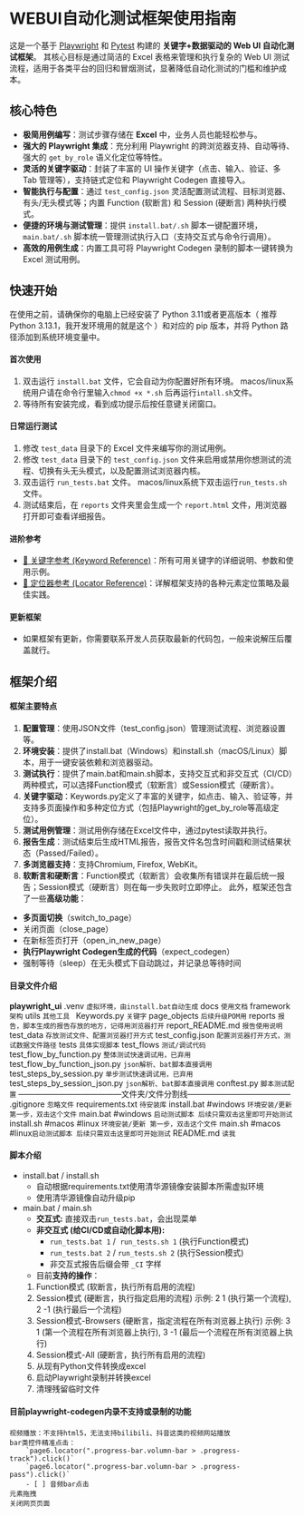 # WEBUI自动化测试框架使用指南
这是一个基于 [Playwright](https://playwright.dev/python/) 和 [Pytest](https://docs.pytest.org/) 构建的 **关键字+数据驱动的 Web UI 自动化测试框架**。
其核心目标是通过简洁的 Excel 表格来管理和执行复杂的 Web UI 测试流程，适用于各类平台的回归和冒烟测试，显著降低自动化测试的门槛和维护成本。
## 核心特色
* **极简用例编写**：测试步骤存储在 **Excel** 中，业务人员也能轻松参与。
* **强大的 Playwright 集成**：充分利用 Playwright 的跨浏览器支持、自动等待、强大的 `get_by_role` 语义化定位等特性。
* **灵活的关键字驱动**：封装了丰富的 UI 操作关键字（点击、输入、验证、多 Tab 管理等），支持链式定位和 Playwright Codegen 直接导入。
* **智能执行与配置**：通过 `test_config.json` 灵活配置测试流程、目标浏览器、有头/无头模式等；内置 Function (软断言) 和 Session (硬断言) 两种执行模式。
* **便捷的环境与测试管理**：提供 `install.bat/.sh` 脚本一键配置环境，`main.bat/.sh` 脚本统一管理测试执行入口（支持交互式与命令行调用）。
* **高效的用例生成**：内置工具可将 Playwright Codegen 录制的脚本一键转换为 Excel 测试用例。
## 快速开始
在使用之前，请确保你的电脑上已经安装了 Python 3.11或者更高版本（ 推荐 Python 3.13.1，我开发环境用的就是这个 ）和对应的 pip 版本，并将 Python 路径添加到系统环境变量中。
#### 首次使用
1. 双击运行 `install.bat` 文件，它会自动为你配置好所有环境。
   macos/linux系统用户请在命令行里输入`chmod +x *.sh` 后再运行`intall.sh`文件。
2. 等待所有安装完成，看到成功提示后按任意键关闭窗口。
#### 日常运行测试
1. 修改 `test_data` 目录下的 Excel 文件来编写你的测试用例。
2. 修改 `test_data` 目录下的 `test_config.json` 文件来启用或禁用你想测试的流程、切换有头无头模式，以及配置测试浏览器内核。
3. 双击运行 `run_tests.bat` 文件。
   macos/linux系统下双击运行`run_tests.sh`文件。
4. 测试结束后，在 `reports` 文件夹里会生成一个 `report.html` 文件，用浏览器打开即可查看详细报告。
#### 进阶参考
* [🔧 关键字参考 (Keyword Reference)](./docs/自动化框架关键字使用指南.md)：所有可用关键字的详细说明、参数和使用示例。
* [📍 定位器参考 (Locator Reference)](./docs/自动化框架定位器使用指南.md)：详解框架支持的各种元素定位策略及最佳实践。
#### 更新框架
- 如果框架有更新，你需要联系开发人员获取最新的代码包，一般来说解压后覆盖就行。

## 框架介绍
#### 框架主要特点
1. **配置管理**：使用JSON文件（test_config.json）管理测试流程、浏览器设置等。
2. **环境安装**：提供了install.bat（Windows）和install.sh（macOS/Linux）脚本，用于一键安装依赖和浏览器驱动。
3. **测试执行**：提供了main.bat和main.sh脚本，支持交互式和非交互式（CI/CD）两种模式，可以选择Function模式（软断言）或Session模式（硬断言）。
4. **关键字驱动**：Keywords.py定义了丰富的关键字，如点击、输入、验证等，并支持多页面操作和多种定位方式（包括Playwright的get_by_role等高级定位）。
5. **测试用例管理**：测试用例存储在Excel文件中，通过pytest读取并执行。
6. **报告生成**：测试结束后生成HTML报告，报告文件名包含时间戳和测试结果状态（Passed/Failed）。
7. **多浏览器支持**：支持Chromium, Firefox, WebKit。
8. **软断言和硬断言**：Function模式（软断言）会收集所有错误并在最后统一报告；Session模式（硬断言）则在每一步失败时立即停止。
此外，框架还包含了一些**高级功能**：
- **多页面切换**（switch_to_page）
- 关闭页面（close_page）
- 在新标签页打开（open_in_new_page）
- **执行Playwright Codegen生成的代码**（expect_codegen）
- 强制等待（sleep）在无头模式下自动跳过，并记录总等待时间

#### 目录文件介绍
**playwright_ui**
	.venv  `虚拟环境，由install.bat自动生成`
	docs `使用文档`
	framework  `架构`
		utils  `其他工具 `
		Keywords.py  `关键字`
	page_objects  `后续升级POM用`
	reports  `报告，脚本生成的报告存放的地方，记得用浏览器打开`
		report_README.md  `报告使用说明`
	test_data  `存放测试文件、配置浏览器打开方式`
		test_config.json  `配置浏览器打开方式，测试数据文件路径`
	tests  `具体实现脚本`
		test_flows  `测试/调试代码`
			test_flow_by_function.py  `整体测试快速调试用，已弃用`
			test_flow_by_function_json.py  `json解析、bat脚本直接调用`
			test_steps_by_session.py  `单步测试快速调试用，已弃用`
			test_steps_by_session_json.py  `json解析、bat脚本直接调用`
		conftest.py  `脚本测试配置`
	—————————————文件夹/文件分割线—————————————
	.gitignore  `忽略文件`
	requirements.txt  `待安装库`
	install.bat  #windows `环境安装/更新 第一步，双击这个文件`
	main.bat  #windows `启动测试脚本 后续只需双击这里即可开始测试`
	install.sh  #macos #linux `环境安装/更新 第一步，双击这个文件`
	main.sh  #macos #linux`启动测试脚本 后续只需双击这里即可开始测试`
	README.md  `读我`
#### 脚本介绍
- install.bat / install.sh
	- 自动根据requirements.txt使用清华源镜像安装脚本所需虚拟环境
	- 使用清华源镜像自动升级pip
- main.bat / main.sh
	- **交互式:** 直接双击`run_tests.bat`，会出现菜单
	- **非交互式 (给CI/CD或自动化脚本用):**
	    - `run_tests.bat 1` /  `run_tests.sh 1` (执行Function模式)
	    - `run_tests.bat 2` / `run_tests.sh 2` (执行Session模式)
	    - 非交互式报告后缀会带 `_CI` 字样
	- 目前**支持的操作**：
    1. Function模式 (软断言，执行所有启用的流程)
    2. Session模式  (硬断言，执行指定启用的流程)
       示例: 2 1 (执行第一个流程), 2 -1 (执行最后一个流程)
    3. Session模式-Browsers (硬断言，指定流程在所有浏览器上执行)
       示例: 3 1 (第一个流程在所有浏览器上执行), 3 -1 (最后一个流程在所有浏览器上执行)
    4. Session模式-All (硬断言，执行所有启用的流程)
    5. 从现有Python文件转换成excel
    6. 启动Playwright录制并转换excel
    7. 清理残留临时文件
#### 目前playwright-codegen内录**不支持**或录制的功能
	视频播放：不支持html5，无法支持bilibili、抖音这类的视频网站播放
	bar类控件精准点击：
	    `page6.locator(".progress-bar.volumn-bar > .progress-track").click()`
	    `page6.locator(".progress-bar.volumn-bar > .progress-pass").click()`
	    - [ ] 音频bar点击
	元素拖拽
	关闭网页页面

